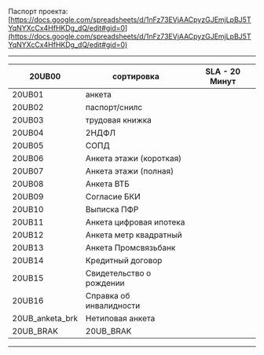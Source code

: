 Паспорт проекта:[https://docs.google.com/spreadsheets/d/1nFz73EVjAACpyzGJEmjLpBJ5TYqNYXcCx4HfHKDg_dQ/edit#gid=0](https://docs.google.com/spreadsheets/d/1nFz73EVjAACpyzGJEmjLpBJ5TYqNYXcCx4HfHKDg_dQ/edit#gid=0)

---

| 20UB00          | сортировка               | SLA - 20 Минут |
| ------------------- | ------------------------ | -------------- |
| 20UB01          | анкета                   |                |
| 20UB02          | паспорт/снилс            |                |
| 20UB03          | трудовая книжка          |                |
| 20UB04          | 2НДФЛ                    |                |
| 20UB05          | СОПД                     |                |
| 20UB06          | Анкета этажи (короткая)  |                |
| 20UB07          | Анкета этажи (полная)    |                |
| 20UB08          | Анкета ВТБ               |                |
| 20UB09          | Согласие БКИ             |                |
| 20UB10          | Выписка ПФР              |                |
| 20UB11          | Анкета цифровая ипотека  |                |
| 20UB12          | Анкета метр квадратный   |                |
| 20UB13          | Анкета Промсвязьбанк     |                |
| 20UB14          | Кредитный договор        |                |
| 20UB15          | Свидетельство о рождении |                |
| 20UB16          | Справка об инвалидности  |                |
| 20UB_anketa_brk | Нетиповая анкета         |                |
| 20UB_BRAK       | 20UB_BRAK                |                |

---
